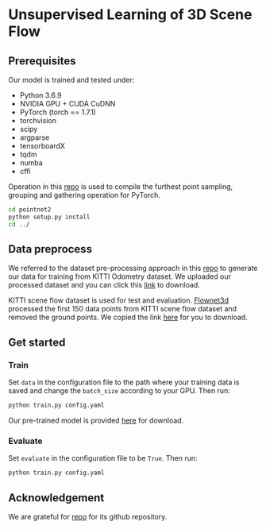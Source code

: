 # Unsupervised Learning of 3D Scene Flow

## Prerequisites

Our model is trained and tested under:

- Python 3.6.9
- NVIDIA GPU + CUDA CuDNN
- PyTorch (torch == 1.7.1)
- torchvision
- scipy
- argparse
- tensorboardX
- tqdm
- numba
- cffi

Operation in this [repo](https://github.com/sshaoshuai/Pointnet2.PyTorch) is used to compile the furthest point sampling, grouping and gathering operation for PyTorch.

```bash
cd pointnet2
python setup.py install
cd ../
```

## Data preprocess

We referred to the dataset pre-processing approach in this [repo](https://github.com/JiawangBian/SC-SfMLearner-Release) to generate our data for training from KITTI Odometry dataset. We uploaded our processed dataset and you can click this [link]() to download.

KITTI scene flow dataset is used for test and evaluation. [Flownet3d](https://github.com/xingyul/flownet3d)  processed the first 150 data points from KITTI scene flow dataset and removed the ground points. We copied the link [here](https://drive.google.com/open?id=1XBsF35wKY0rmaL7x7grD_evvKCAccbKi) for you to download.

## Get started

### Train

Set `data` in the configuration file to the path where your training data is saved and change the `batch_size` according to your GPU. Then run:

```bash
python train.py config.yaml
```

Our pre-trained model is provided [here]() for download.

### Evaluate

Set `evaluate` in the configuration file to be `True`. Then run:

```bash
python train.py config.yaml
```

## Acknowledgement

We are grateful for [repo](https://github.com/DylanWusee/PointPWC) for its github repository.